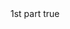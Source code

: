 <?xml version="1.0" encoding="UTF-8"?>
<CustomMetadata xmlns="http://soap.sforce.com/2006/04/metadata">
    <label>1st part</label>
    <protected>true</protected>
</CustomMetadata>

